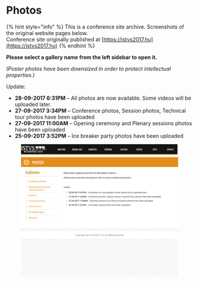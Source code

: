 # Photos

{% hint style="info" %}
This is a conference site archive. Screenshots of the original website pages below.\
Conference site originally published at [https://istvs2017.hu](https://istvs2017.hu)
{% endhint %}

**Please select a gallery name from the left sidebar to open it.**

_(Poster photos have been downsized in order to protect intellectual properties.)_

Update:

* **28-09-2017 6:31PM** – All photos are now available. Some videos will be uploaded later.
* **27-09-2017 3:34PM** – Conference photos, Session photos, Technical tour photos have been uploaded
* **27-09-2017 11:00AM** – Opening ceremony and Plenary sessions photos have been uploaded
* **25-09-2017 3:52PM** – Ice breaker party photos have been uploaded

<figure><img src="../.gitbook/assets/photos.png" alt=""><figcaption></figcaption></figure>

